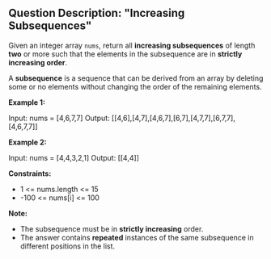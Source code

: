 ## Question Description: "Increasing Subsequences"

Given an integer array `nums`, return all **increasing subsequences** of length **two** or more such that the elements in the subsequence are in **strictly increasing order**.

A **subsequence** is a sequence that can be derived from an array by deleting some or no elements without changing the order of the remaining elements.

**Example 1:**

Input: nums = [4,6,7,7]
Output: [[4,6],[4,7],[4,6,7],[6,7],[4,7,7],[6,7,7],[4,6,7,7]]

**Example 2:**

Input: nums = [4,4,3,2,1]
Output: [[4,4]]

**Constraints:**

- 1 <= nums.length <= 15
- -100 <= nums[i] <= 100

**Note:**

- The subsequence must be in **strictly increasing** order.
- The answer contains **repeated** instances of the same subsequence in different positions in the list.